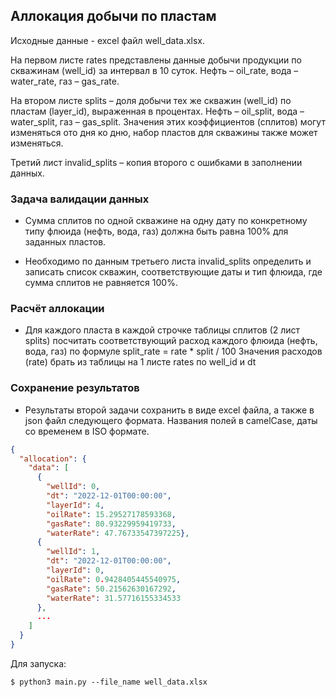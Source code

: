 ## Аллокация добычи по пластам

Исходные данные - excel файл well_data.xlsx.


На первом листе rates представлены данные добычи продукции по скважинам (well_id) за интервал в 10 суток. Нефть – oil_rate, вода – water_rate, газ – gas_rate.

На втором листе splits – доля добычи тех же скважин (well_id) по пластам (layer_id), выраженная в процентах. Нефть – oil_split, вода – water_split, газ – gas_split. Значения этих коэффициентов (сплитов) могут изменяться ото дня ко дню, набор пластов для скважины также может изменяться.

Третий лист invalid_splits – копия второго с ошибками в заполнении данных.


### Задача валидации данных

- Сумма сплитов по одной скважине на одну дату по конкретному типу флюида (нефть, вода, газ) должна быть равна 100% для заданных пластов.

- Необходимо по данным третьего листа invalid_splits определить и записать список скважин, соответствующие даты и тип флюида, где сумма сплитов не равняется 100%.


###	Расчёт аллокации
- Для каждого пласта в каждой строчке таблицы сплитов (2 лист splits) посчитать соответствующий расход каждого флюида (нефть, вода, газ) по формуле
split_rate = rate * split / 100
Значения расходов (rate) брать из таблицы на 1 листе rates по well_id и dt


### Сохранение результатов

- Результаты второй задачи сохранить в виде excel файла, а также в json файл следующего формата. Названия полей в camelCase, даты со временем в ISO формате.


```json
{
  "allocation": {
    "data": [
      {
        "wellId": 0,
        "dt": "2022-12-01T00:00:00",
        "layerId": 4,
        "oilRate": 15.29527178593368,
        "gasRate": 80.93229959419733,
        "waterRate": 47.76733547397225}, 
      {
        "wellId": 1,
        "dt": "2022-12-01T00:00:00",
        "layerId": 0,
        "oilRate": 0.9428405445540975,
        "gasRate": 50.21562630167292,
        "waterRate": 31.57716155334533
      },
      ...
    ]
  }
}

```


Для запуска:

```shell
$ python3 main.py --file_name well_data.xlsx
```